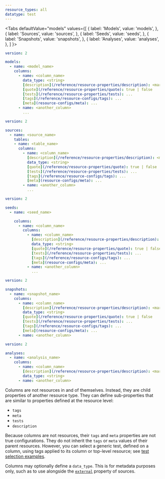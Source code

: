 ```yaml
---
resource_types: all
datatype: test
---
```


<Tabs
  defaultValue="models"
  values={[
    { label: 'Models', value: 'models', },
    { label: 'Sources', value: 'sources', },
    { label: 'Seeds', value: 'seeds', },
    { label: 'Snapshots', value: 'snapshots', },
    { label: 'Analyses', value: 'analyses', },
  ]
}>

<TabItem value="models">

<File name='models/<filename>.yml'>

```yml
version: 2

models:
  - name: <model_name>
    columns:
      - name: <column_name>
        data_type: <string>
        [description](/reference/resource-properties/description): <markdown_string>
        [quote](/reference/resource-properties/quote): true | false
        [tests](/reference/resource-properties/tests): ...
        [tags](/reference/resource-configs/tags): ...
        [meta](resource-configs/meta): ...
      - name: <another_column>
        ...
```

</File>

</TabItem>

<TabItem value="sources">

<File name='models/<filename>.yml'>

```yml
version: 2

sources:
  - name: <source_name>
    tables:
    - name: <table_name>
      columns:
        - name: <column_name>
          [description](/reference/resource-properties/description): <markdown_string>
          data_type: <string>
          [quote](/reference/resource-properties/quote): true | false
          [tests](/reference/resource-properties/tests): ...
          [tags](/reference/resource-configs/tags): ...
          [meta](resource-configs/meta): ...
        - name: <another_column>
          ...

```

</File>

</TabItem>

<TabItem value="seeds">

<File name='seeds/<filename>.yml'>

```yml
version: 2

seeds:
  - name: <seed_name>

    columns:
      - name: <column_name>
        columns:
          - name: <column_name>
            [description](/reference/resource-properties/description): <markdown_string>
            data_type: <string>
            [quote](/reference/resource-properties/quote): true | false
            [tests](/reference/resource-properties/tests): ...
            [tags](/reference/resource-configs/tags): ...
            [meta](resource-configs/meta): ...
          - name: <another_column>
            ...
```

</File>

</TabItem>

<TabItem value="snapshots">

<File name='snapshots/<filename>.yml'>

```yml
version: 2

snapshots:
  - name: <snapshot_name>
    columns:
      - name: <column_name>
        [description](/reference/resource-properties/description): <markdown_string>
        data_type: <string>
        [quote](/reference/resource-properties/quote): true | false
        [tests](/reference/resource-properties/tests): ...
        [tags](/reference/resource-configs/tags): ...
        [meta](resource-configs/meta): ...
      - name: <another_column>

```

</File>

</TabItem>


<TabItem value="analyses">

<File name='analyses/<filename>.yml'>

```yml
version: 2

analyses:
  - name: <analysis_name>
    columns:
      - name: <column_name>
        [description](/reference/resource-properties/description): <markdown_string>
        data_type: <string>
      - name: <another_column>

```

</File>

</TabItem>

</Tabs>

Columns are not resources in and of themselves. Instead, they are child properties of another resource type. They can define sub-properties that are similar to properties defined at the resource level:
- `tags`
- `meta`
- `tests`
- `description`

Because columns are not resources, their `tags` and `meta` properties are not true configurations. They do not inherit the `tags` or `meta` values of their parent resources. However, you can select a generic test, defined on a column, using tags applied to its column or top-level resource; see [test selection examples](test-selection-examples#run-tests-on-tagged-columns).

Columns may optionally define a `data_type`. This is for metadata purposes only, such as to use alongside the [`external`](resource-properties/external) property of sources.

